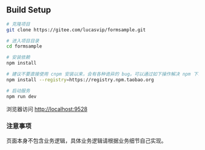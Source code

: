 
## Build Setup

```bash
# 克隆项目
git clone https://gitee.com/lucasvip/formsample.git

# 进入项目目录
cd formsample

# 安装依赖
npm install

# 建议不要直接使用 cnpm 安装以来，会有各种诡异的 bug。可以通过如下操作解决 npm 下载速度慢的问题
npm install --registry=https://registry.npm.taobao.org

# 启动服务
npm run dev
```

浏览器访问 [http://localhost:9528](http://localhost:9528)


### 注意事项
  页面本身不包含业务逻辑，具体业务逻辑请根据业务细节自己实现。